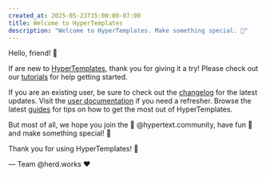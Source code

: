 ```yaml
---
created_at: 2025-05-23T15:00:00-07:00
title: Welcome to HyperTemplates
description: "Welcome to HyperTemplates. Make something special. 🤌"
---
```


Hello, friend! 👋

If are new to [HyperTemplates], thank you for giving it a try!
Please check out our [tutorials] for help getting started.

If you are an existing user, be sure to check out the [changelog] for the latest updates.
Visit the [user documentation] if you need a refresher.
Browse the latest [guides] for tips on how to get the most out of HyperTemplates.

But most of all, we hope you join the 💬 @hypertext.community, have fun 🙌 and make something special! 🤌

Thank you for using HyperTemplates! 🙏

&mdash; Team @herd.works :heart:

<!-- Links -->
[HyperTemplates]: https://preview.hypertemplates.net/
[tutorials]: https://preview.hypertemplates.net/docs/tutorials/
[changelog]: https://preview.hypertemplates.net/changelog/
[user documentation]: https://preview.hypertemplates.net/docs/
[guides]: https://preview.hypertemplates.net/docs/guides/
